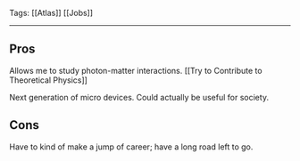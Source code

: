 Tags: [[Atlas]] [[Jobs]]
___
## Pros
Allows me to study photon-matter interactions. [[Try to Contribute to Theoretical Physics]]

Next generation of micro devices. Could actually be useful for society. 
## Cons
Have to kind of make a jump of career; have a long road left to go. 
